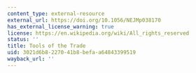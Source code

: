 ```yaml
---
content_type: external-resource
external_url: https://doi.org/10.1056/NEJMp038170
has_external_license_warning: true
license: https://en.wikipedia.org/wiki/All_rights_reserved
status: ''
title: Tools of the Trade
uid: 3021d6b8-2270-41b8-befa-a64843399519
wayback_url: ''
---
```


